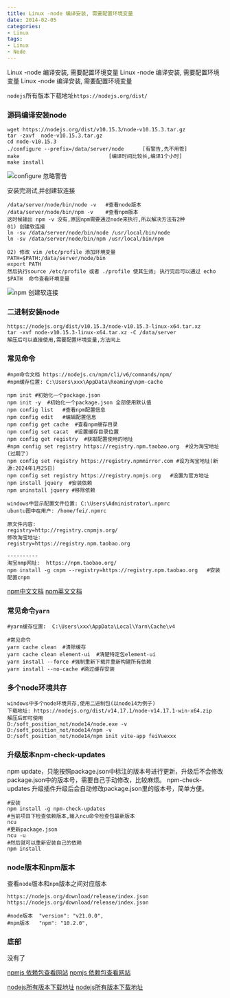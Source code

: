```yaml
---
title: Linux -node 编译安装, 需要配置环境变量
date: 2014-02-05
categories: 
- Linux
tags:
- Linux
- Node
---
```


Linux -node 编译安装, 需要配置环境变量
Linux -node 编译安装, 需要配置环境变量
Linux -node 编译安装, 需要配置环境变量

<!-- more -->

`nodejs`所有版本下载地址`https://nodejs.org/dist/`

### 源码编译安装node

```shell
wget https://nodejs.org/dist/v10.15.3/node-v10.15.3.tar.gz
tar -zxvf  node-v10.15.3.tar.gz
cd node-v10.15.3
./configure --prefix=/data/server/node      [有警告,先不用管]
make                             [编译时间比较长,编译1个小时]
make install
```

![configure 忽略警告](/img/ubuntu/node/warning.png "configure 忽略警告")

安装完测试,并创建软连接

```shell
/data/server/node/bin/node -v   #查看node版本
/data/server/node/bin/npm -v    #查看npm版本
这时候输出 npm -v 没有,原因npm需要通过node来执行,所以解决方法有2种
01) 创建软连接
ln -sv /data/server/node/bin/node /usr/local/bin/node
ln -sv /data/server/node/bin/npm /usr/local/bin/npm

02) 修改 vim /etc/profile 添加环境变量
PATH=$PATH:/data/server/node/bin
export PATH
然后执行source /etc/profile 或者 ./profile 使其生效; 执行完后可以通过 echo $PATH  命令查看环境变量
```

![npm  创建软连接](/img/ubuntu/node/npm_ln.png "npm  创建软连接")

### 二进制安装node

```shell
https://nodejs.org/dist/v10.15.3/node-v10.15.3-linux-x64.tar.xz
tar -xvf node-v10.15.3-linux-x64.tar.xz -C /data/server
解压后可以直接使用,需要配置环境变量,方法同上
```

### 常见命令

```shell
#npm命令文档 https://nodejs.cn/npm/cli/v6/commands/npm/
#npm缓存位置: C:\Users\xxx\AppData\Roaming\npm-cache

npm init #初始化一个package.json
npm init -y  #初始化一个package.json 全部使用默认值
npm config list   #查看npm配置信息
npm config edit   #编辑配置信息
npm config get cache  #查看npm缓存目录
npm config set cacat  #设置缓存目录位置
npm config get registry  #获取配置使用的地址
#npm config set registry https://registry.npm.taobao.org  #设为淘宝地址(过期了)
npm config set registry https://registry.npmmirror.com #设为淘宝地址(新源:2024年1月25日)
npm config set registry https://registry.npmjs.org   #设置为官方地址
npm install jquery  #安装依赖
npm uninstall jquery #移除依赖

windows中显示配置文件位置: C:\Users\Administrator\.npmrc 
ubuntu图中在用户: /home/fei/.npmrc

原文件内容:
registry=http://registry.cnpmjs.org/
修改淘宝地址:
registry=https://registry.npm.taobao.org

----------
淘宝nmp网址:  https://npm.taobao.org/
npm install -g cnpm --registry=https://registry.npm.taobao.org   #安装配置cnpm
```

 [npm中文文档](https://nodejs.cn/npm/cli/v6/commands/npm/ "npm中文文档")
 [npm英文文档](https://docs.npmjs.com/cli/v6/commands/npm "npm英文文档")

### 常见命令`yarn`

```shell
#yarn缓存位置:  C:\Users\xxx\AppData\Local\Yarn\Cache\v4

#常见命令
yarn cache clean  #清除缓存
yarn cache clean element-ui  #清楚特定包element-ui 
yarn install --force #强制重新下载并重新构建所有依赖
yarn install --no-cache #跳过缓存安装
```



### 多个node环境共存

```shell
windows中多个node环境共存,使用二进制包(以node14为例子)
下载地址: https://nodejs.org/dist/v14.17.1/node-v14.17.1-win-x64.zip
解压后即可使用
D:/soft_position_not/node14/node.exe -v
D:/soft_position_not/node14/npm -v
D:/soft_position_not/node14/npm init vite-app feiVuexxx
```

### 升级版本npm-check-updates

npm update，只能按照package.json中标注的版本号进行更新，升级后不会修改package.json中的版本号，需要自己手动修改，比较麻烦。
npm-check-updates 升级插件升级后会自动修改package.json里的版本号，简单方便。

```shell
#安装
npm install -g npm-check-updates
#当前项目下检查依赖版本,输入ncu命令检查包最新版本
ncu
#更新package.json
ncu -u
#然后就可以重新安装自己的依赖
npm install
```

### node版本和npm版本

查看`node`版本和`npm`版本之间对应版本

```wiki
https://nodejs.org/download/release/index.json
https://nodejs.org/download/release/index.json

#node版本  "version": "v21.0.0",
#npm版本   "npm": "10.2.0",  
```



### 底部

没有了

[npmjs 依赖包查看网站](https://www.npmjs.com/)
[npmjs 依赖包查看网站](https://www.npmjs.com/)

[nodejs所有版本下载地址](https://nodejs.org/dist/)
[nodejs所有版本下载地址](https://nodejs.org/dist/)
